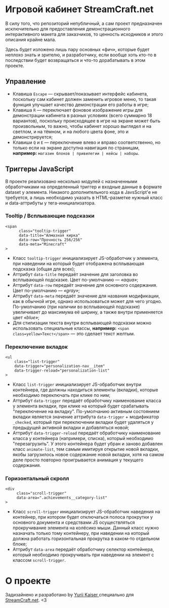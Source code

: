 # Игровой кабинет StreamCraft.net
В силу того, что репозиторий непубличный, а сам проект предназначен исключительно для предоставления демонстрационного интерактивного макета для заказчиков, то ценность исходников и этого описания крайне мала.

Здесь будет изложено лишь пару основных «фич», которые будет неплохо знать и зрителю, и разработчику, если вообще хоть кто-то в последствии будет возвращаться и что-то дорабатывать в этом проекте.

## Управление
- Клавиша `Escape` — скрывает/показывает интерфейс кабинета, поскольку сам кабинет должен заменить игровое меню, то такая функция улучшает качество демонстрации его работы в игре;
- Клавиша `R` — переключает фоновое изображение игры для демонстрации кабинета в разных условиях (всего суммарно 18 вариантов), поскольку происходящее в игре на экране может быть произвольным, то важно, чтобы кабинет хорошо выглядел и на светлом, и на тёмном, и на любого цвета фоне, это и демонстрируется;
- Клавиши `Q` и `E` — переключение влево и вправо соответственно, но только если на экране доступна навигация по страницам, **например:** `магазин блоков | привилегии | кейсы | наборы`.

## Триггеры JavaScript
В проекте реализовано несколько модулей с назначенными обработчиками на определенный триггер и входные данные в формате dataset у элемента. Никакого дополнительного кода в JavsScript'е не требуется, а лишь необходимо указать в HTML-разметке нужный класс и data-аттрибуты у тега-инициализатора.

### Tooltip / Всплывающие подсказки
    <span 
          class="tooltip-trigger"
          data-title="Алмазная кирка"
          data-row="Прочность 256/256"
          data-meta="Minecraft"
    >
- Класс `tooltip-trigger` инициализирует JS-обработчик у элемента, при наведении на который будет отображена всплывающая подсказка (общая для всех);
- Аттрибут `data-title` передаёт значение для заголовка во всплывающей подсказке. Цвет по-умолчанию — _«aqua»_;
- Аттрибут `data-row` передаёт значение для основного содержания. Цвет по-умолчанию — _«gray»_;
- Аттрибут `data-meta` передаёт значение для названия модификации, как в обычной игре, однако использоваться может для чего угодно. По-умолчанию (при наличии во всплывающей подсказке) увеличивает до максимума её ширину, а также внутри применяется цвет _«blue»_;
- Для стилизации текста внутри всплывающей подсказки можно использовать специальные классы, **например:** `<span class=yellow>Текст</span>` — это сделает текст желтым.

### Переключение вкладок
    <ul 
        class="list-trigger"
        data-trigger="personalization-nav__item"
        data-trigger-reload="personalization-list"
    >
- Класс `list-trigger` инициализирует JS-обработчик внутри контейнера, где должны находиться элементы (вкладки), которые необходимо переключать при клике по ним;
- Аттрибут `data-trigger` передаёт обработчику наименование класса у элемента вкладки, при клике на который будет срабатывать "переключение на вкладку". По-умолчанию активным состоянием вкладки является значение аттрибута `data-trigger` + модификатор `_checked`, который при переключении вкладки будет удаляться у предыдущей активной вкладки и добавляться новой;
- Аттрибут `data-trigger-reload` передаёт обработчику наименование класса у контейнера (напримери, списка), который необходимо "перезагрузить". У этого контейнера будет убран и заново добавлен класс `animate-list`, тем самым имитируя открытие новой вкладки, якобы загрузилось новое содержание новой вкладки, хотя на самом деле просто повторно проигрывается анимация у текущего содержания.

### Горизонтальный скролл
    <div
         class="scroll-trigger"
         data-area=".achievements__category-list"
    >
- Класс `scroll-trigger` инициализирует JS-обработчик наведения на контейнер, при котором будет отключаться полоса прокрутки у основного документа и средствами JS осуществляться прокручивание элемента на колёсико мыши. Данный класс нужно назначать только тому контейнеру, при наведении на который должна работать горизонтальная прокрутка в каком-то отдельном блоке;
- Аттрибут `data-area` передаёт обработчику селектор контейнера, который необходимо прокручивать при наведении на элемент с классом `scroll-trigger`.

# О проекте

Задизайнено и разработано by [Yurii Kaiser ](https://vk.com/id165434964) специально для [StreamCraft.net](https://streamcraft.net). <3
